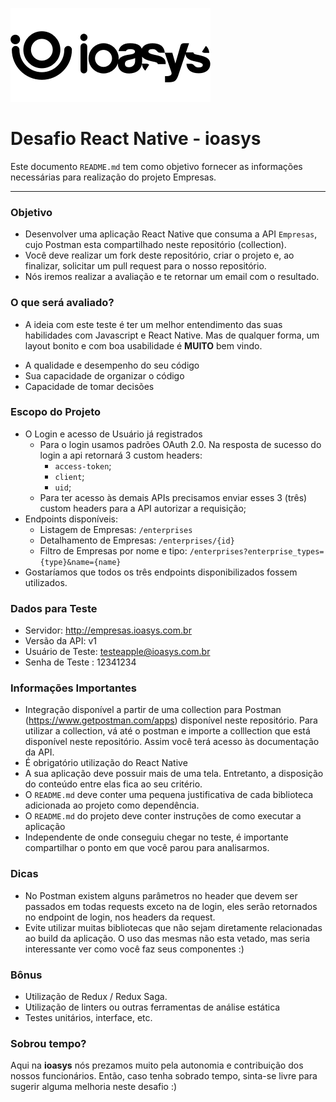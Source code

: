 ![N|Solid](logo_ioasys.png)

# Desafio React Native - ioasys

Este documento `README.md` tem como objetivo fornecer as informações necessárias para realização do projeto Empresas.

---

### Objetivo ###

* Desenvolver uma aplicação React Native que consuma a API `Empresas`, cujo Postman esta compartilhado neste repositório (collection).
* Você deve realizar um fork deste repositório, criar o projeto e, ao finalizar, solicitar um pull request para o nosso repositório. 
* Nós iremos realizar a avaliação e te retornar um email com o resultado.


### O que será avaliado?
* A ideia com este teste é ter um melhor entendimento das suas habilidades com Javascript e React Native. Mas de qualquer forma, um layout bonito e com boa usabilidade é **MUITO** bem vindo.
- A qualidade e desempenho do seu código
- Sua capacidade de organizar o código
- Capacidade de tomar decisões


### Escopo do Projeto
* O Login e acesso de Usuário já registrados
	* Para o login usamos padrões OAuth 2.0. Na resposta de sucesso do login a api retornará 3 custom headers:
		* `access-token`;
		* `client`;
		* `uid`;
	* Para ter acesso às demais APIs precisamos enviar esses 3 (três) custom headers para a API autorizar a requisição;
* Endpoints disponíveis:
	* Listagem de Empresas: `/enterprises`
	* Detalhamento de Empresas: `/enterprises/{id}`
	* Filtro de Empresas por nome e tipo: `/enterprises?enterprise_types={type}&name={name}`
* Gostaríamos que todos os três endpoints disponibilizados fossem utilizados.

### Dados para Teste ###
* Servidor: http://empresas.ioasys.com.br
* Versão da API: v1
* Usuário de Teste: testeapple@ioasys.com.br
* Senha de Teste : 12341234

### Informações Importantes
* Integração disponível a partir de uma collection para Postman (https://www.getpostman.com/apps) disponível neste repositório. Para utilizar a collection, vá até o postman e importe a colllection que está disponível neste repositório. Assim você terá acesso às documentação da API.
* É obrigatório utilização do React Native
* A sua aplicação deve possuir mais de uma tela. Entretanto, a disposição do conteúdo entre elas fica ao seu critério.
* O `README.md` deve conter uma pequena justificativa de cada biblioteca adicionada ao projeto como dependência.
* O `README.md` do projeto deve conter instruções de como executar a aplicação
* Independente de onde conseguiu chegar no teste, é importante compartilhar o ponto em que você parou para analisarmos.

### Dicas
* No Postman existem alguns parâmetros no header que devem ser passados em todas requests exceto na de login, eles serão retornados no endpoint de login, nos headers da request.
* Evite utilizar muitas bibliotecas que não sejam diretamente relacionadas ao build da aplicação. O uso das mesmas não esta vetado, mas seria interessante ver como você faz seus componentes :)

### Bônus
* Utilização de Redux / Redux Saga.
* Utilização de linters ou outras ferramentas de análise estática
* Testes unitários, interface, etc.

### Sobrou tempo?
Aqui na **ioasys** nós prezamos muito pela autonomia e contribuição dos nossos funcionários. Então, caso tenha sobrado tempo, sinta-se livre para sugerir alguma melhoria neste desafio :)

